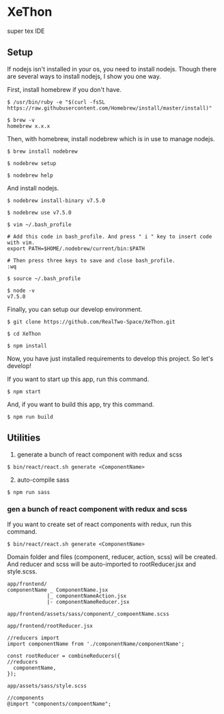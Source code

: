 # XeThon

super tex IDE

## Setup
If nodejs isn't installed in your os, you need to install nodejs. Though there are several ways to install nodejs, I show you one way.

First, install homebrew if you don't have.
```
$ /usr/bin/ruby -e "$(curl -fsSL https://raw.githubusercontent.com/Homebrew/install/master/install)"

$ brew -v
homebrew x.x.x
```

Then, with homebrew, install nodebrew which is in use to manage nodejs.
```
$ brew install nodebrew

$ nodebrew setup

$ nodebrew help
```

And install nodejs.
```
$ nodebrew install-binary v7.5.0

$ nodebrew use v7.5.0

$ vim ~/.bash_profile

# Add this code in bash_profile. And press " i " key to insert code with vim.
export PATH=$HOME/.nodebrew/current/bin:$PATH

# Then press three keys to save and close bash_profile.
:wq

$ source ~/.bash_profile

$ node -v
v7.5.0
```

Finally, you can setup our develop environment.
```
$ git clone https://github.com/RealTwo-Space/XeThon.git

$ cd XeThon

$ npm install
```

Now, you have just installed requirements to develop this project. So let's develop!

If you want to start up this app, run this command.
```
$ npm start
```

And, if you want to build this app, try this command.
```
$ npm run build
```

## Utilities

1. generate a bunch of react component with redux and scss
```
$ bin/react/react.sh generate <ComponentName>
```

2. auto-compile sass
```
$ npm run sass
```

### gen a bunch of react component with redux and scss
If you want to create set of react components with redux, run this command.
```
$ bin/react/react.sh generate <ComponentName>
```
Domain folder and files (component, reducer, action, scss) will be created. And reducer and scss will be auto-imported to rootReducer.jsx and style.scss.

```
app/frontend/
componentName _ ComponentName.jsx
             |_ componentNameAction.jsx
             |- componentNameReducer.jsx

app/frontend/assets/sass/component/_compoentName.scss
```
```
app/frontend/rootReducer.jsx

//reducers import
import componentName from './componentName/componentName';

const rootReducer = combineReducers({
//reducers
  componentName,
});
```
```
app/assets/sass/style.scss

//components
@import "components/compoentName";
```
